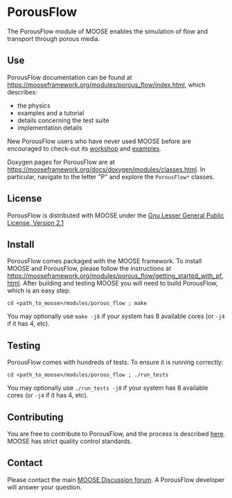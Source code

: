 # PorousFlow

The PorousFlow module of MOOSE enables the simulation of flow and transport through porous media.

## Use

PorousFlow documentation can be found at https://mooseframework.org/modules/porous_flow/index.html, which describes:

- the physics
- examples and a tutorial
- details concerning the test suite
- implementation details

New PorousFlow users who have never used MOOSE before are encouraged to check-out its
[workshop](https://mooseframework.org/workshop/) and [examples](https://mooseframework.org/getting_started/examples_and_tutorials/index.html#examples).

Doxygen pages for PorousFlow are at https://mooseframework.org/docs/doxygen/modules/classes.html.  In particular, navigate to the letter "P" and explore the `PorousFlow*` classes.

## License

PorousFlow is distributed with MOOSE under the [Gnu Lesser General Public License, Version 2.1](https://github.com/idaholab/moose/blob/master/LICENSE)

## Install

PorousFlow comes packaged with the MOOSE framework.  To install MOOSE and PorousFlow, please follow the instructions at https://mooseframework.org/modules/porous_flow/getting_started_with_pf.html.  After building and testing MOOSE you will need to build PorousFlow, which is an easy step:

``
cd <path_to_moose>/modules/porous_flow ;
make
``

You may optionally use `make -j8` if your system has 8 available cores (or `-j4` if it has 4, etc).


## Testing

PorousFlow comes with hundreds of tests.  To ensure it is running correctly:

``
cd <path_to_moose>/modules/porous_flow ;
./run_tests
``

You may optionally use `./run_tests -j8` if your system has 8 available cores (or `-j4` if it has 4, etc).

## Contributing

You are free to contribute to PorousFlow, and the process is described [here](https://mooseframework.inl.gov/framework_development/contributing.html).  MOOSE has strict quality control standards.

## Contact

Please contact the main [MOOSE Discussion forum](https://github.com/idaholab/moose/discussions).  A PorousFlow developer will answer your question.
